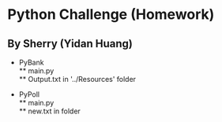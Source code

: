 # Python Challenge (Homework)

## By Sherry (Yidan Huang)

* PyBank  
** main.py  
** Output.txt in '../Resources' folder

* PyPoll  
** main.py  
** new.txt in folder
